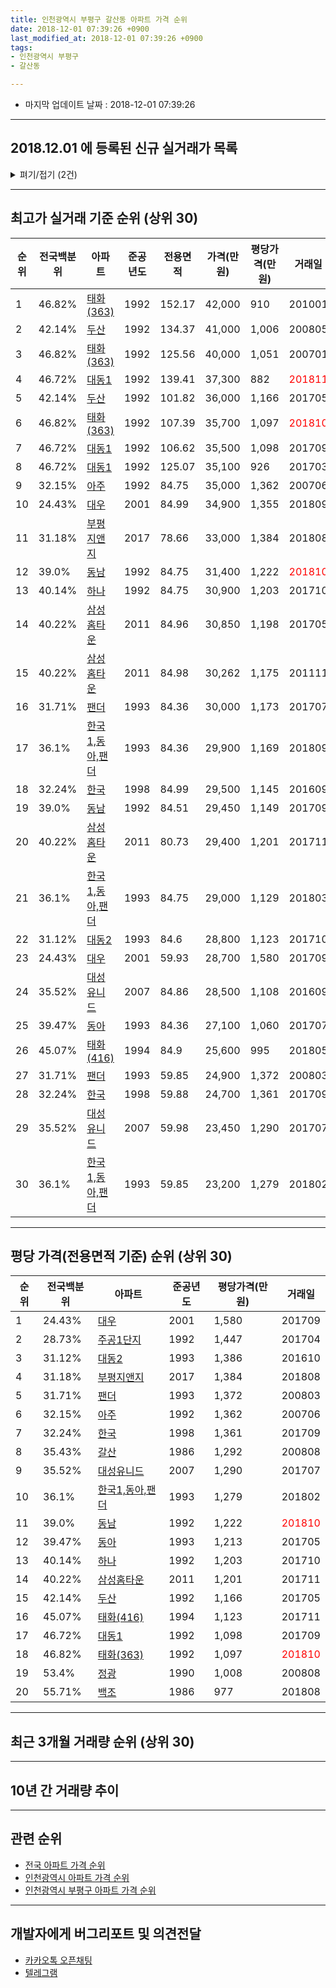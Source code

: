 ```yaml
---
title: 인천광역시 부평구 갈산동 아파트 가격 순위
date: 2018-12-01 07:39:26 +0900
last_modified_at: 2018-12-01 07:39:26 +0900
tags:
- 인천광역시 부평구
- 갈산동

---
```


* 마지막 업데이트 날짜 : 2018-12-01 07:39:26

---

## 2018.12.01 에 등록된 신규 실거래가 목록

<details>
<summary>펴기/접기 (2건)</summary>
<div markdown="1">

|아파트|전국백분위|준공년도|전용면적|가격(만원)|평당가격(만원)|거래일|
|---|---|---|---|---|---|---|
|[대성유니드](https://search.naver.com/search.naver?query=%EC%9D%B8%EC%B2%9C%EA%B4%91%EC%97%AD%EC%8B%9C+%EB%B6%80%ED%8F%89%EA%B5%AC+%EA%B0%88%EC%82%B0%EB%8F%99+%EB%8C%80%EC%84%B1%EC%9C%A0%EB%8B%88%EB%93%9C)|35.52%|2007|59.98|22,000|1,210|<span style="color:red">201811</span>|
|[아주](https://search.naver.com/search.naver?query=%EC%9D%B8%EC%B2%9C%EA%B4%91%EC%97%AD%EC%8B%9C+%EB%B6%80%ED%8F%89%EA%B5%AC+%EA%B0%88%EC%82%B0%EB%8F%99+%EC%95%84%EC%A3%BC)|32.15%|1992|84.75|28,900|1,125|<span style="color:red">201811</span>|


</div>
</details>

---

## 최고가 실거래 기준 순위 (상위 30)


|순위|전국백분위|아파트|준공년도|전용면적|가격(만원)|평당가격(만원)|거래일|
|---|---|---|---|---|---|---|---|
|1|46.82%|[태화(363)](https://search.naver.com/search.naver?query=%EC%9D%B8%EC%B2%9C%EA%B4%91%EC%97%AD%EC%8B%9C+%EB%B6%80%ED%8F%89%EA%B5%AC+%EA%B0%88%EC%82%B0%EB%8F%99+%ED%83%9C%ED%99%94%28363%29)|1992|152.17|42,000|910|201001|
|2|42.14%|[두산](https://search.naver.com/search.naver?query=%EC%9D%B8%EC%B2%9C%EA%B4%91%EC%97%AD%EC%8B%9C+%EB%B6%80%ED%8F%89%EA%B5%AC+%EA%B0%88%EC%82%B0%EB%8F%99+%EB%91%90%EC%82%B0)|1992|134.37|41,000|1,006|200805|
|3|46.82%|[태화(363)](https://search.naver.com/search.naver?query=%EC%9D%B8%EC%B2%9C%EA%B4%91%EC%97%AD%EC%8B%9C+%EB%B6%80%ED%8F%89%EA%B5%AC+%EA%B0%88%EC%82%B0%EB%8F%99+%ED%83%9C%ED%99%94%28363%29)|1992|125.56|40,000|1,051|200701|
|4|46.72%|[대동1](https://search.naver.com/search.naver?query=%EC%9D%B8%EC%B2%9C%EA%B4%91%EC%97%AD%EC%8B%9C+%EB%B6%80%ED%8F%89%EA%B5%AC+%EA%B0%88%EC%82%B0%EB%8F%99+%EB%8C%80%EB%8F%991)|1992|139.41|37,300|882|<span style="color:red">201811</span>|
|5|42.14%|[두산](https://search.naver.com/search.naver?query=%EC%9D%B8%EC%B2%9C%EA%B4%91%EC%97%AD%EC%8B%9C+%EB%B6%80%ED%8F%89%EA%B5%AC+%EA%B0%88%EC%82%B0%EB%8F%99+%EB%91%90%EC%82%B0)|1992|101.82|36,000|1,166|201705|
|6|46.82%|[태화(363)](https://search.naver.com/search.naver?query=%EC%9D%B8%EC%B2%9C%EA%B4%91%EC%97%AD%EC%8B%9C+%EB%B6%80%ED%8F%89%EA%B5%AC+%EA%B0%88%EC%82%B0%EB%8F%99+%ED%83%9C%ED%99%94%28363%29)|1992|107.39|35,700|1,097|<span style="color:red">201810</span>|
|7|46.72%|[대동1](https://search.naver.com/search.naver?query=%EC%9D%B8%EC%B2%9C%EA%B4%91%EC%97%AD%EC%8B%9C+%EB%B6%80%ED%8F%89%EA%B5%AC+%EA%B0%88%EC%82%B0%EB%8F%99+%EB%8C%80%EB%8F%991)|1992|106.62|35,500|1,098|201709|
|8|46.72%|[대동1](https://search.naver.com/search.naver?query=%EC%9D%B8%EC%B2%9C%EA%B4%91%EC%97%AD%EC%8B%9C+%EB%B6%80%ED%8F%89%EA%B5%AC+%EA%B0%88%EC%82%B0%EB%8F%99+%EB%8C%80%EB%8F%991)|1992|125.07|35,100|926|201703|
|9|32.15%|[아주](https://search.naver.com/search.naver?query=%EC%9D%B8%EC%B2%9C%EA%B4%91%EC%97%AD%EC%8B%9C+%EB%B6%80%ED%8F%89%EA%B5%AC+%EA%B0%88%EC%82%B0%EB%8F%99+%EC%95%84%EC%A3%BC)|1992|84.75|35,000|1,362|200706|
|10|24.43%|[대우](https://search.naver.com/search.naver?query=%EC%9D%B8%EC%B2%9C%EA%B4%91%EC%97%AD%EC%8B%9C+%EB%B6%80%ED%8F%89%EA%B5%AC+%EA%B0%88%EC%82%B0%EB%8F%99+%EB%8C%80%EC%9A%B0)|2001|84.99|34,900|1,355|201809|
|11|31.18%|[부평지앤지](https://search.naver.com/search.naver?query=%EC%9D%B8%EC%B2%9C%EA%B4%91%EC%97%AD%EC%8B%9C+%EB%B6%80%ED%8F%89%EA%B5%AC+%EA%B0%88%EC%82%B0%EB%8F%99+%EB%B6%80%ED%8F%89%EC%A7%80%EC%95%A4%EC%A7%80)|2017|78.66|33,000|1,384|201808|
|12|39.0%|[동남](https://search.naver.com/search.naver?query=%EC%9D%B8%EC%B2%9C%EA%B4%91%EC%97%AD%EC%8B%9C+%EB%B6%80%ED%8F%89%EA%B5%AC+%EA%B0%88%EC%82%B0%EB%8F%99+%EB%8F%99%EB%82%A8)|1992|84.75|31,400|1,222|<span style="color:red">201810</span>|
|13|40.14%|[하나](https://search.naver.com/search.naver?query=%EC%9D%B8%EC%B2%9C%EA%B4%91%EC%97%AD%EC%8B%9C+%EB%B6%80%ED%8F%89%EA%B5%AC+%EA%B0%88%EC%82%B0%EB%8F%99+%ED%95%98%EB%82%98)|1992|84.75|30,900|1,203|201710|
|14|40.22%|[삼성홈타운](https://search.naver.com/search.naver?query=%EC%9D%B8%EC%B2%9C%EA%B4%91%EC%97%AD%EC%8B%9C+%EB%B6%80%ED%8F%89%EA%B5%AC+%EA%B0%88%EC%82%B0%EB%8F%99+%EC%82%BC%EC%84%B1%ED%99%88%ED%83%80%EC%9A%B4)|2011|84.96|30,850|1,198|201705|
|15|40.22%|[삼성홈타운](https://search.naver.com/search.naver?query=%EC%9D%B8%EC%B2%9C%EA%B4%91%EC%97%AD%EC%8B%9C+%EB%B6%80%ED%8F%89%EA%B5%AC+%EA%B0%88%EC%82%B0%EB%8F%99+%EC%82%BC%EC%84%B1%ED%99%88%ED%83%80%EC%9A%B4)|2011|84.98|30,262|1,175|201111|
|16|31.71%|[팬더](https://search.naver.com/search.naver?query=%EC%9D%B8%EC%B2%9C%EA%B4%91%EC%97%AD%EC%8B%9C+%EB%B6%80%ED%8F%89%EA%B5%AC+%EA%B0%88%EC%82%B0%EB%8F%99+%ED%8C%AC%EB%8D%94)|1993|84.36|30,000|1,173|201707|
|17|36.1%|[한국1,동아,팬더](https://search.naver.com/search.naver?query=%EC%9D%B8%EC%B2%9C%EA%B4%91%EC%97%AD%EC%8B%9C+%EB%B6%80%ED%8F%89%EA%B5%AC+%EA%B0%88%EC%82%B0%EB%8F%99+%ED%95%9C%EA%B5%AD1%2C%EB%8F%99%EC%95%84%2C%ED%8C%AC%EB%8D%94)|1993|84.36|29,900|1,169|201809|
|18|32.24%|[한국](https://search.naver.com/search.naver?query=%EC%9D%B8%EC%B2%9C%EA%B4%91%EC%97%AD%EC%8B%9C+%EB%B6%80%ED%8F%89%EA%B5%AC+%EA%B0%88%EC%82%B0%EB%8F%99+%ED%95%9C%EA%B5%AD)|1998|84.99|29,500|1,145|201609|
|19|39.0%|[동남](https://search.naver.com/search.naver?query=%EC%9D%B8%EC%B2%9C%EA%B4%91%EC%97%AD%EC%8B%9C+%EB%B6%80%ED%8F%89%EA%B5%AC+%EA%B0%88%EC%82%B0%EB%8F%99+%EB%8F%99%EB%82%A8)|1992|84.51|29,450|1,149|201709|
|20|40.22%|[삼성홈타운](https://search.naver.com/search.naver?query=%EC%9D%B8%EC%B2%9C%EA%B4%91%EC%97%AD%EC%8B%9C+%EB%B6%80%ED%8F%89%EA%B5%AC+%EA%B0%88%EC%82%B0%EB%8F%99+%EC%82%BC%EC%84%B1%ED%99%88%ED%83%80%EC%9A%B4)|2011|80.73|29,400|1,201|201711|
|21|36.1%|[한국1,동아,팬더](https://search.naver.com/search.naver?query=%EC%9D%B8%EC%B2%9C%EA%B4%91%EC%97%AD%EC%8B%9C+%EB%B6%80%ED%8F%89%EA%B5%AC+%EA%B0%88%EC%82%B0%EB%8F%99+%ED%95%9C%EA%B5%AD1%2C%EB%8F%99%EC%95%84%2C%ED%8C%AC%EB%8D%94)|1993|84.75|29,000|1,129|201803|
|22|31.12%|[대동2](https://search.naver.com/search.naver?query=%EC%9D%B8%EC%B2%9C%EA%B4%91%EC%97%AD%EC%8B%9C+%EB%B6%80%ED%8F%89%EA%B5%AC+%EA%B0%88%EC%82%B0%EB%8F%99+%EB%8C%80%EB%8F%992)|1993|84.6|28,800|1,123|201710|
|23|24.43%|[대우](https://search.naver.com/search.naver?query=%EC%9D%B8%EC%B2%9C%EA%B4%91%EC%97%AD%EC%8B%9C+%EB%B6%80%ED%8F%89%EA%B5%AC+%EA%B0%88%EC%82%B0%EB%8F%99+%EB%8C%80%EC%9A%B0)|2001|59.93|28,700|1,580|201709|
|24|35.52%|[대성유니드](https://search.naver.com/search.naver?query=%EC%9D%B8%EC%B2%9C%EA%B4%91%EC%97%AD%EC%8B%9C+%EB%B6%80%ED%8F%89%EA%B5%AC+%EA%B0%88%EC%82%B0%EB%8F%99+%EB%8C%80%EC%84%B1%EC%9C%A0%EB%8B%88%EB%93%9C)|2007|84.86|28,500|1,108|201609|
|25|39.47%|[동아](https://search.naver.com/search.naver?query=%EC%9D%B8%EC%B2%9C%EA%B4%91%EC%97%AD%EC%8B%9C+%EB%B6%80%ED%8F%89%EA%B5%AC+%EA%B0%88%EC%82%B0%EB%8F%99+%EB%8F%99%EC%95%84)|1993|84.36|27,100|1,060|201707|
|26|45.07%|[태화(416)](https://search.naver.com/search.naver?query=%EC%9D%B8%EC%B2%9C%EA%B4%91%EC%97%AD%EC%8B%9C+%EB%B6%80%ED%8F%89%EA%B5%AC+%EA%B0%88%EC%82%B0%EB%8F%99+%ED%83%9C%ED%99%94%28416%29)|1994|84.9|25,600|995|201805|
|27|31.71%|[팬더](https://search.naver.com/search.naver?query=%EC%9D%B8%EC%B2%9C%EA%B4%91%EC%97%AD%EC%8B%9C+%EB%B6%80%ED%8F%89%EA%B5%AC+%EA%B0%88%EC%82%B0%EB%8F%99+%ED%8C%AC%EB%8D%94)|1993|59.85|24,900|1,372|200803|
|28|32.24%|[한국](https://search.naver.com/search.naver?query=%EC%9D%B8%EC%B2%9C%EA%B4%91%EC%97%AD%EC%8B%9C+%EB%B6%80%ED%8F%89%EA%B5%AC+%EA%B0%88%EC%82%B0%EB%8F%99+%ED%95%9C%EA%B5%AD)|1998|59.88|24,700|1,361|201709|
|29|35.52%|[대성유니드](https://search.naver.com/search.naver?query=%EC%9D%B8%EC%B2%9C%EA%B4%91%EC%97%AD%EC%8B%9C+%EB%B6%80%ED%8F%89%EA%B5%AC+%EA%B0%88%EC%82%B0%EB%8F%99+%EB%8C%80%EC%84%B1%EC%9C%A0%EB%8B%88%EB%93%9C)|2007|59.98|23,450|1,290|201707|
|30|36.1%|[한국1,동아,팬더](https://search.naver.com/search.naver?query=%EC%9D%B8%EC%B2%9C%EA%B4%91%EC%97%AD%EC%8B%9C+%EB%B6%80%ED%8F%89%EA%B5%AC+%EA%B0%88%EC%82%B0%EB%8F%99+%ED%95%9C%EA%B5%AD1%2C%EB%8F%99%EC%95%84%2C%ED%8C%AC%EB%8D%94)|1993|59.85|23,200|1,279|201802|


---

## 평당 가격(전용면적 기준) 순위 (상위 30)


|순위|전국백분위|아파트|준공년도|평당가격(만원)|거래일|
|---|---|---|---|---|---|
|1|24.43%|[대우](https://search.naver.com/search.naver?query=%EC%9D%B8%EC%B2%9C%EA%B4%91%EC%97%AD%EC%8B%9C+%EB%B6%80%ED%8F%89%EA%B5%AC+%EA%B0%88%EC%82%B0%EB%8F%99+%EB%8C%80%EC%9A%B0)|2001|1,580|201709|
|2|28.73%|[주공1단지](https://search.naver.com/search.naver?query=%EC%9D%B8%EC%B2%9C%EA%B4%91%EC%97%AD%EC%8B%9C+%EB%B6%80%ED%8F%89%EA%B5%AC+%EA%B0%88%EC%82%B0%EB%8F%99+%EC%A3%BC%EA%B3%B51%EB%8B%A8%EC%A7%80)|1992|1,447|201704|
|3|31.12%|[대동2](https://search.naver.com/search.naver?query=%EC%9D%B8%EC%B2%9C%EA%B4%91%EC%97%AD%EC%8B%9C+%EB%B6%80%ED%8F%89%EA%B5%AC+%EA%B0%88%EC%82%B0%EB%8F%99+%EB%8C%80%EB%8F%992)|1993|1,386|201610|
|4|31.18%|[부평지앤지](https://search.naver.com/search.naver?query=%EC%9D%B8%EC%B2%9C%EA%B4%91%EC%97%AD%EC%8B%9C+%EB%B6%80%ED%8F%89%EA%B5%AC+%EA%B0%88%EC%82%B0%EB%8F%99+%EB%B6%80%ED%8F%89%EC%A7%80%EC%95%A4%EC%A7%80)|2017|1,384|201808|
|5|31.71%|[팬더](https://search.naver.com/search.naver?query=%EC%9D%B8%EC%B2%9C%EA%B4%91%EC%97%AD%EC%8B%9C+%EB%B6%80%ED%8F%89%EA%B5%AC+%EA%B0%88%EC%82%B0%EB%8F%99+%ED%8C%AC%EB%8D%94)|1993|1,372|200803|
|6|32.15%|[아주](https://search.naver.com/search.naver?query=%EC%9D%B8%EC%B2%9C%EA%B4%91%EC%97%AD%EC%8B%9C+%EB%B6%80%ED%8F%89%EA%B5%AC+%EA%B0%88%EC%82%B0%EB%8F%99+%EC%95%84%EC%A3%BC)|1992|1,362|200706|
|7|32.24%|[한국](https://search.naver.com/search.naver?query=%EC%9D%B8%EC%B2%9C%EA%B4%91%EC%97%AD%EC%8B%9C+%EB%B6%80%ED%8F%89%EA%B5%AC+%EA%B0%88%EC%82%B0%EB%8F%99+%ED%95%9C%EA%B5%AD)|1998|1,361|201709|
|8|35.43%|[갈산](https://search.naver.com/search.naver?query=%EC%9D%B8%EC%B2%9C%EA%B4%91%EC%97%AD%EC%8B%9C+%EB%B6%80%ED%8F%89%EA%B5%AC+%EA%B0%88%EC%82%B0%EB%8F%99+%EA%B0%88%EC%82%B0)|1986|1,292|200808|
|9|35.52%|[대성유니드](https://search.naver.com/search.naver?query=%EC%9D%B8%EC%B2%9C%EA%B4%91%EC%97%AD%EC%8B%9C+%EB%B6%80%ED%8F%89%EA%B5%AC+%EA%B0%88%EC%82%B0%EB%8F%99+%EB%8C%80%EC%84%B1%EC%9C%A0%EB%8B%88%EB%93%9C)|2007|1,290|201707|
|10|36.1%|[한국1,동아,팬더](https://search.naver.com/search.naver?query=%EC%9D%B8%EC%B2%9C%EA%B4%91%EC%97%AD%EC%8B%9C+%EB%B6%80%ED%8F%89%EA%B5%AC+%EA%B0%88%EC%82%B0%EB%8F%99+%ED%95%9C%EA%B5%AD1%2C%EB%8F%99%EC%95%84%2C%ED%8C%AC%EB%8D%94)|1993|1,279|201802|
|11|39.0%|[동남](https://search.naver.com/search.naver?query=%EC%9D%B8%EC%B2%9C%EA%B4%91%EC%97%AD%EC%8B%9C+%EB%B6%80%ED%8F%89%EA%B5%AC+%EA%B0%88%EC%82%B0%EB%8F%99+%EB%8F%99%EB%82%A8)|1992|1,222|<span style="color:red">201810</span>|
|12|39.47%|[동아](https://search.naver.com/search.naver?query=%EC%9D%B8%EC%B2%9C%EA%B4%91%EC%97%AD%EC%8B%9C+%EB%B6%80%ED%8F%89%EA%B5%AC+%EA%B0%88%EC%82%B0%EB%8F%99+%EB%8F%99%EC%95%84)|1993|1,213|201705|
|13|40.14%|[하나](https://search.naver.com/search.naver?query=%EC%9D%B8%EC%B2%9C%EA%B4%91%EC%97%AD%EC%8B%9C+%EB%B6%80%ED%8F%89%EA%B5%AC+%EA%B0%88%EC%82%B0%EB%8F%99+%ED%95%98%EB%82%98)|1992|1,203|201710|
|14|40.22%|[삼성홈타운](https://search.naver.com/search.naver?query=%EC%9D%B8%EC%B2%9C%EA%B4%91%EC%97%AD%EC%8B%9C+%EB%B6%80%ED%8F%89%EA%B5%AC+%EA%B0%88%EC%82%B0%EB%8F%99+%EC%82%BC%EC%84%B1%ED%99%88%ED%83%80%EC%9A%B4)|2011|1,201|201711|
|15|42.14%|[두산](https://search.naver.com/search.naver?query=%EC%9D%B8%EC%B2%9C%EA%B4%91%EC%97%AD%EC%8B%9C+%EB%B6%80%ED%8F%89%EA%B5%AC+%EA%B0%88%EC%82%B0%EB%8F%99+%EB%91%90%EC%82%B0)|1992|1,166|201705|
|16|45.07%|[태화(416)](https://search.naver.com/search.naver?query=%EC%9D%B8%EC%B2%9C%EA%B4%91%EC%97%AD%EC%8B%9C+%EB%B6%80%ED%8F%89%EA%B5%AC+%EA%B0%88%EC%82%B0%EB%8F%99+%ED%83%9C%ED%99%94%28416%29)|1994|1,123|201711|
|17|46.72%|[대동1](https://search.naver.com/search.naver?query=%EC%9D%B8%EC%B2%9C%EA%B4%91%EC%97%AD%EC%8B%9C+%EB%B6%80%ED%8F%89%EA%B5%AC+%EA%B0%88%EC%82%B0%EB%8F%99+%EB%8C%80%EB%8F%991)|1992|1,098|201709|
|18|46.82%|[태화(363)](https://search.naver.com/search.naver?query=%EC%9D%B8%EC%B2%9C%EA%B4%91%EC%97%AD%EC%8B%9C+%EB%B6%80%ED%8F%89%EA%B5%AC+%EA%B0%88%EC%82%B0%EB%8F%99+%ED%83%9C%ED%99%94%28363%29)|1992|1,097|<span style="color:red">201810</span>|
|19|53.4%|[정광](https://search.naver.com/search.naver?query=%EC%9D%B8%EC%B2%9C%EA%B4%91%EC%97%AD%EC%8B%9C+%EB%B6%80%ED%8F%89%EA%B5%AC+%EA%B0%88%EC%82%B0%EB%8F%99+%EC%A0%95%EA%B4%91)|1990|1,008|200808|
|20|55.71%|[백조](https://search.naver.com/search.naver?query=%EC%9D%B8%EC%B2%9C%EA%B4%91%EC%97%AD%EC%8B%9C+%EB%B6%80%ED%8F%89%EA%B5%AC+%EA%B0%88%EC%82%B0%EB%8F%99+%EB%B0%B1%EC%A1%B0)|1986|977|201808|


---

## 최근 3개월 거래량 순위 (상위 30)


<div style="width:100%;">
    <canvas id="deal_count_ranking" height="250"></canvas>
</div>


<script>
new Chart(document.getElementById("deal_count_ranking"), {
    type: 'horizontalBar',
    data: {
        labels: ['주공1단지', '하나', '대동1', '동남', '대동2', '아주', '태화(416)', '두산', '태화(363)', '한국', '한국1,동아,팬더', '백조', '정광', '대우', '갈산', '대성유니드'],
        datasets: [{
            label: '실거래 수',
            data: [15, 5, 5, 5, 5, 4, 3, 2, 2, 2, 2, 2, 1, 1, 1, 1],
            borderColor: "rgba(255, 0, 128, 1)",
            backgroundColor: "rgba(255, 0, 128, 0.5)",
            fill: false,
        }]
    },
    options: {
        responsive: true,
        title: {
            display: true,
            text: '최근 3개월 거래량 순위'
        },
        tooltips: {
            mode: 'index',
            intersect: false,
            callbacks: {
                title: function(tooltipItems, data) {
                    return "실거래 수:";
                },
                label: function(tooltipItem, data) {
                    return data.labels[tooltipItem.index] + ": " + tooltipItem.xLabel;
                }
            }
        },
        hover: {
            mode: 'nearest',
            intersect: true
        },
        scales: {
            xAxes: [{
                display: true,
                scaleLabel: {
                    display: true,
                    labelString: '실거래 수'
                },
                ticks: {
                    suggestedMin: 0,
                }
            }],
            yAxes: [{
                display: true,
                ticks: {
                    autoSkip: false,
                    callback: function(value, index, values) {
                        if (value.length > 15)
                            return value.substr(0, 13) + "...";
                        else
                            return value;
                    }
                },
                scaleLabel: {
                    display: false,
                }
            }]
        }
    }
});

</script>


---

## 10년 간 거래량 추이


<div style="width:100%;">
    <canvas id="deal_progress" height="250"></canvas>
</div>

<script>
new Chart(document.getElementById("deal_progress"), {
    type: 'line',
    data: {
        labels: ['200812','200901','200902','200903','200904','200905','200906','200907','200908','200909','200910','200911','200912','201001','201002','201003','201004','201005','201006','201007','201008','201009','201010','201011','201012','201101','201102','201103','201104','201105','201106','201107','201108','201109','201110','201111','201112','201201','201202','201203','201204','201205','201206','201207','201208','201209','201210','201211','201212','201301','201302','201303','201304','201305','201306','201307','201308','201309','201310','201311','201312','201401','201402','201403','201404','201405','201406','201407','201408','201409','201410','201411','201412','201501','201502','201503','201504','201505','201506','201507','201508','201509','201510','201511','201512','201601','201602','201603','201604','201605','201606','201607','201608','201609','201610','201611','201612','201701','201702','201703','201704','201705','201706','201707','201708','201709','201710','201711','201712','201801','201802','201803','201804','201805','201806','201807','201808','201809','201810','201811','201812'],
        datasets: [{
            label: '실거래 수',
            pointRadius: 1,
            data: [5, 18, 33, 40, 34, 37, 57, 46, 67, 65, 42, 20, 24, 29, 32, 37, 27, 20, 20, 24, 12, 14, 45, 36, 38, 57, 43, 38, 37, 29, 26, 32, 26, 37, 36, 34, 20, 13, 31, 41, 25, 46, 27, 27, 24, 24, 22, 39, 36, 25, 32, 57, 57, 49, 44, 37, 46, 57, 65, 26, 48, 44, 83, 82, 53, 43, 33, 60, 71, 71, 58, 44, 44, 65, 72, 120, 105, 74, 81, 78, 61, 72, 83, 46, 44, 44, 56, 74, 68, 61, 73, 71, 70, 58, 70, 38, 22, 26, 32, 60, 42, 42, 65, 64, 48, 53, 39, 35, 37, 31, 34, 42, 24, 34, 24, 36, 32, 48, 39, 17, 0],
            borderColor: "rgba(255, 201, 14, 1)",
            backgroundColor: "rgba(255, 201, 14, 0.5)",
            fill: true,
        }]
    },
    options: {
        responsive: true,
        title: {
            display: true,
            text: '10년간 거래량 추이'
        },
        tooltips: {
            mode: 'index',
            intersect: false,
        },
        hover: {
            mode: 'nearest',
            intersect: true
        },
        scales: {
            xAxes: [{
                display: true,
                scaleLabel: {
                    display: true,
                    labelString: '년/월'
                }
            }],
            yAxes: [{
                display: true,
                ticks: {
                    suggestedMin: 0,
                },
                scaleLabel: {
                    display: true,
                    labelString: '실거래 수'
                }
            }]
        }
    }
});

</script>


---

## 관련 순위

- [전국 아파트 가격 순위](https://inasie.github.io/apt-ranking/전국)
- [인천광역시 아파트 가격 순위](https://inasie.github.io/apt-ranking/인천광역시)
- [인천광역시 부평구 아파트 가격 순위](https://inasie.github.io/apt-ranking/인천광역시-부평구)


---

## 개발자에게 버그리포트 및 의견전달

- [카카오톡 오픈채팅](https://open.kakao.com/o/gLJUAP4)
- [텔레그램](https://t.me/inasie)

